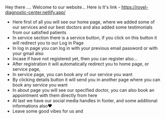 Hey there ....
Welcome to our website... Here is It's link - https://royel-diagnostic-center.netlify.app/

- Here first of all you will see our home page, where we added some of our services and our best doctors and also added some testimonials from our satisfied patients
- In service section there is a service button, if you click on this button it will redirect you to our Log in Page
- In log in page you can log in with your previous email password or with your gmail also
- Incase if have not registered yet, then you can register also...
- After registration it will automatically redirect you to home page, or service page,
- In service page, you can book any of our service you want
- By clicking details button it
  will send you in another page where you can book any service you want
- In about page you will see our specified doctor, you can also book an appointment with them directly from here
- At last we have our social media handles in footer, and some additional informations also❤️
- Leave some good vibes for us and
